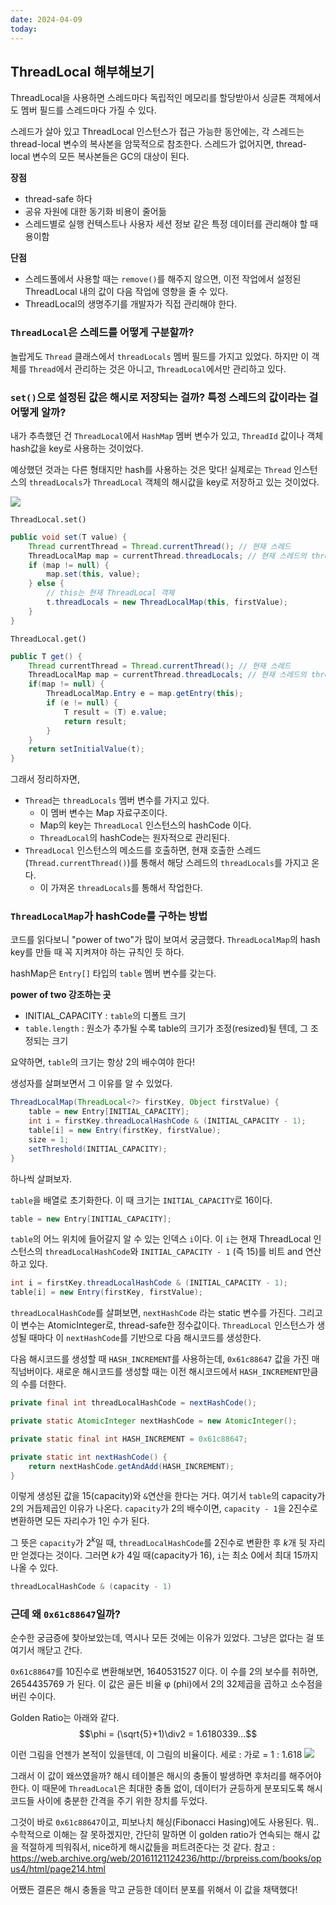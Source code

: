 ```yaml
---
date: 2024-04-09
today:
---
```


## ThreadLocal 해부해보기

ThreadLocal을 사용하면 스레드마다 독립적인 메모리를 할당받아서 싱글톤 객체에서도 멤버 필드를 스레드마다 가질 수 있다.

스레드가 살아 있고 ThreadLocal 인스턴스가 접근 가능한 동안에는, 각 스레드는 thread-local 변수의 복사본을 암묵적으로 참조한다. 스레드가 없어지면, thread-local 변수의 모든 복사본들은 GC의 대상이 된다.

**장점**

- thread-safe 하다
- 공유 자원에 대한 동기화 비용이 줄어듦
- 스레드별로 실행 컨텍스트나 사용자 세션 정보 같은 특정 데이터를 관리해야 할 때 용이함

**단점**

- 스레드풀에서 사용할 때는 `remove()`를 해주지 않으면, 이전 작업에서 설정된 ThreadLocal 내의 값이 다음 작업에 영향을 줄 수 있다.
- ThreadLocal의 생명주기를 개발자가 직접 관리해야 한다.

### `ThreadLocal`은 스레드를 어떻게 구분할까?

놀랍게도 `Thread` 클래스에서 `threadLocals` 멤버 필드를 가지고 있었다.
하지만 이 객체를 `Thread`에서 관리하는 것은 아니고, `ThreadLocal`에서만 관리하고 있다.

### `set()`으로 설정된 값은 해시로 저장되는 걸까? 특정 스레드의 값이라는 걸 어떻게 알까?

내가 추측했던 건 `ThreadLocal`에서 `HashMap` 멤버 변수가 있고, `ThreadId` 값이나 객체 hash값을 key로 사용하는 것이었다.

예상했던 것과는 다른 형태지만 hash를 사용하는 것은 맞다!
실제로는 `Thread` 인스턴스의 `threadLocals`가 `ThreadLocal` 객체의 해시값을 key로 저장하고 있는 것이었다.

![](2024-04-09-20240410230827418.png)

`ThreadLocal.set()`

```java
public void set(T value) {
	Thread currentThread = Thread.currentThread(); // 현재 스레드
	ThreadLocalMap map = currentThread.threadLocals; // 현재 스레드의 threadLocal 변수
	if (map != null) {
		map.set(this, value);
	} else {
		// this는 현재 ThreadLocal 객체
		t.threadLocals = new ThreadLocalMap(this, firstValue);
	}
}
```

`ThreadLocal.get()`

```java
public T get() {
	Thread currentThread = Thread.currentThread(); // 현재 스레드
	ThreadLocalMap map = currentThread.threadLocals; // 현재 스레드의 threadLocal 변수
	if(map != null) {
		ThreadLocalMap.Entry e = map.getEntry(this);
		if (e != null) {
			T result = (T) e.value;
			return result;
		}
	}
	return setInitialValue(t);
}
```

그래서 정리하자면,

- `Thread`는 `threadLocals` 멤버 변수를 가지고 있다.
  - 이 멤버 변수는 Map 자료구조이다.
  - Map의 key는 `ThreadLocal` 인스턴스의 hashCode 이다.
  - `ThreadLocal`의 hashCode는 원자적으로 관리된다.
- `ThreadLocal` 인스턴스의 메소드를 호출하면, 현재 호출한 스레드(`Thread.currentThread()`)를 통해서 해당 스레드의 `threadLocals`를 가지고 온다.
  - 이 가져온 `threadLocals`를 통해서 작업한다.

### `ThreadLocalMap`가 hashCode를 구하는 방법

코드를 읽다보니 "power of two"가 많이 보여서 궁금했다.
`ThreadLocalMap`의 hash key를 만들 때 꼭 지켜져야 하는 규칙인 듯 하다.

hashMap은 `Entry[]` 타입의 `table` 멤버 변수를 갖는다.

**power of two 강조하는 곳**

- INITIAL_CAPACITY : `table`의 디폴트 크기
- `table.length` : 원소가 추가될 수록 table의 크기가 조정(resized)될 텐데, 그 조정되는 크기

요약하면, `table`의 크기는 항상 2의 배수여야 한다!

생성자를 살펴보면서 그 이유를 알 수 있었다.

```java
ThreadLocalMap(ThreadLocal<?> firstKey, Object firstValue) {
	table = new Entry[INITIAL_CAPACITY];
	int i = firstKey.threadLocalHashCode & (INITIAL_CAPACITY - 1);
	table[i] = new Entry(firstKey, firstValue);
	size = 1;
	setThreshold(INITIAL_CAPACITY);
}
```

하나씩 살펴보자.

`table`을 배열로 초기화한다. 이 때 크기는 `INITIAL_CAPACITY`로 16이다.

```java
table = new Entry[INITIAL_CAPACITY];
```

`table`의 어느 위치에 들어갈지 알 수 있는 인덱스 `i`이다.
이 `i`는 현재 ThreadLocal 인스턴스의 `threadLocalHashCode`와 `INITIAL_CAPACITY - 1` (즉 15)를 비트 and 연산하고 있다.

```java
int i = firstKey.threadLocalHashCode & (INITIAL_CAPACITY - 1);
table[i] = new Entry(firstKey, firstValue);
```

`threadLocalHashCode`를 살펴보면, `nextHashCode` 라는 static 변수를 가진다. 그리고 이 변수는 AtomicInteger로, thread-safe한 정수값이다.
`ThreadLocal` 인스턴스가 생성될 때마다 이 `nextHashCode`를 기반으로 다음 해시코드를 생성한다.

다음 해시코드를 생성할 때 `HASH_INCREMENT`를 사용하는데, `0x61c88647` 값을 가진 매직넘버이다.
새로운 해시코드를 생성할 때는 이전 해시코드에서 `HASH_INCREMENT`만큼의 수를 더한다.

```java
private final int threadLocalHashCode = nextHashCode();

private static AtomicInteger nextHashCode = new AtomicInteger();

private static final int HASH_INCREMENT = 0x61c88647;

private static int nextHashCode() {
	return nextHashCode.getAndAdd(HASH_INCREMENT);
}
```

이렇게 생성된 값을 15(capacity)와 `&`연산을 한다는 거다.
여기서 `table`의 capacity가 2의 거듭제곱인 이유가 나온다.
`capacity`가 2의 배수이면, `capacity - 1`을 2진수로 변환하면 모든 자리수가 1인 수가 된다.

그 뜻은 `capacity`가 $2^k$일 때, `threadLocalHashCode`를 2진수로 변환한 후 $k$개 뒷 자리만 얻겠다는 것이다.
그러면 $k$가 4일 때(capacity가 16), `i`는 최소 0에서 최대 15까지 나올 수 있다.

```java
threadLocalHashCode & (capacity - 1)
```

### 근데 왜 `0x61c88647`일까?

순수한 궁금증에 찾아보았는데, 역시나 모든 것에는 이유가 있었다.
그냥은 없다는 걸 또 여기서 깨닫고 간다.

`0x61c88647`를 10진수로 변환해보면, 1640531527 이다.
이 수를 2의 보수를 취하면, 2654435769 가 된다.
이 값은 골든 비율 φ (phi)에서 2의 32제곱을 곱하고 소수점을 버린 수이다.

Golden Ratio는 아래와 같다.
$$\phi = (\sqrt{5}+1)\div2 = 1.6180339...$$

이런 그림을 언젠가 본적이 있을텐데, 이 그림의 비율이다.
세로 : 가로 = 1 : 1.618
![](2024-04-09-20240410234554485.png)

그래서 이 값이 왜쓰였을까?
해시 테이블은 해시의 충돌이 발생하면 후처리를 해주어야 한다. 이 때문에 `ThreadLocal`은 최대한 충돌 없이, 데이터가 균등하게 분포되도록 해시코드들 사이에 충분한 간격을 주기 위한 장치를 두었다.

그것이 바로 `0x61c88647`이고, 피보나치 해싱(Fibonacci Hasing)에도 사용된다.
뭐.. 수학적으로 이해는 잘 못하겠지만, 간단히 말하면
이 golden ratio가 연속되는 해시 값을 적절하게 띄워줘서, nice하게 해시값들을 퍼트려준다는 것 같다.
참고 : https://web.archive.org/web/20161121124236/http://brpreiss.com/books/opus4/html/page214.html

어쨌든 결론은 해시 충돌을 막고 균등한 데이터 분포를 위해서 이 값을 채택했다!
